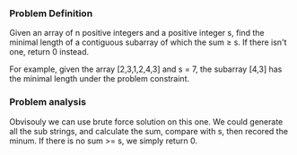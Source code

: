 ### Problem Definition

Given an array of n positive integers and a positive integer s, find the minimal length of a contiguous subarray of which the sum ≥ s. If there isn't one, return 0 instead.

For example, given the array [2,3,1,2,4,3] and s = 7,
the subarray [4,3] has the minimal length under the problem constraint.

### Problem analysis
Obvisouly we can use brute force solution on this one. We could generate all the sub strings, and calculate the sum, compare with s, then recored the minum. If there is no sum >= s, we simply return 0.